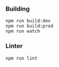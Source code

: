 
### Building
```
npm run build:dev
npm run build:prod
npm run watch
```

### Linter
```
npm run lint
```

